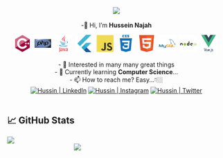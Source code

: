 <div id="header" align="center">
  <img src="https://media.giphy.com/media/M9gbBd9nbDrOTu1Mqx/giphy.gif" width="100"/>
  <p> -👋 Hi, I’m <b>Hussein Najah</b> <p>
</div>
<div align="center">
  <img src="https://github.com/devicons/devicon/blob/master/icons/cplusplus/cplusplus-original.svg" title="C++" alt="C++" width="40" height="40"/>&nbsp;
  <img src="https://github.com/devicons/devicon/blob/master/icons/php/php-original.svg" title="PHP" alt="PHP" width="40" height="40"/>&nbsp;
  <img src="https://github.com/devicons/devicon/blob/master/icons/java/java-original-wordmark.svg" title="Java" alt="Java" width="40" height="40"/>&nbsp;
  <img src="https://github.com/devicons/devicon/blob/master/icons/flutter/flutter-original.svg" title="Flutter" alt="Flutter" width="40" height="40"/>&nbsp;
  <img src="https://github.com/devicons/devicon/blob/master/icons/javascript/javascript-original.svg" title="JavaScript" alt="JavaScript" width="40" height="40"/>&nbsp;
  <img src="https://github.com/devicons/devicon/blob/master/icons/css3/css3-plain-wordmark.svg"  title="CSS3" alt="CSS" width="40" height="40"/>&nbsp;
  <img src="https://github.com/devicons/devicon/blob/master/icons/html5/html5-original.svg" title="HTML5" alt="HTML" width="40" height="40"/>&nbsp;
  <img src="https://github.com/devicons/devicon/blob/master/icons/mysql/mysql-original-wordmark.svg" title="MySQL"  alt="MySQL" width="40" height="40"/>&nbsp;
  <img src="https://github.com/devicons/devicon/blob/master/icons/nodejs/nodejs-original-wordmark.svg" title="NodeJS" alt="NodeJS" width="40" height="40"/>&nbsp;
  <img src="https://github.com/devicons/devicon/blob/master/icons/vuejs/vuejs-original-wordmark.svg" title="VueJS" alt="VueJS" width="40" height="40"/>&nbsp;

</div></br>
<div align="center">
- 👀 Interested in many many great things</br>
- 🌱 Currently learning <b>Computer Science</b>...</br>
- 📫 How to reach me? Easy...👇🏼</br>
<a href="https://www.linkedin.com/in/izeus6994"><img align="center" src="https://raw.githubusercontent.com/yushi1007/yushi1007/main/images/linkedin.svg" alt="Hussin | LinkedIn" width="26"/></a>
<a href="https://www.instagram.com/hxg.1/"><img align="center" src="https://raw.githubusercontent.com/yushi1007/yushi1007/main/images/instagram.svg" alt="Hussin | Instagram" width="26"/></a>
<a href="https://twitter.com/_Ze_u_s_"><img align="center" src="https://www.svgrepo.com/show/157815/twitter.svg" alt="Hussin | Twitter" width="26"/></a>
</div>
</br>
 
 ## 📈 GitHub Stats 
<p>
  <img align="left" width="420" src="https://github-readme-stats.vercel.app/api?username=i1Zeus&theme=onedark"/>
 
  <img align="right" width="350" src="https://github-readme-stats.vercel.app/api/top-langs/?username=i1Zeus&layout=compact&theme=onedark"/>
</p>
